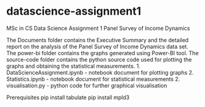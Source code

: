 # datascience-assignment1
MSc in CS Data Science Assignment 1
Panel Survey of Income Dynamics

The Documents folder contains the Executive Summary and the detailed report on the analysis of the Panel Survey of Income Dynamics data set.
The power-bi folder contains the graphs generated using Power-BI tool.
The source-code folder contains the python source code used for plotting the graphs and obtaining the statistical measurements.
    1. DataScienceAssignment.ipynb - notebook document for plotting graphs
    2. Statistics.ipynb - notebook document for statistical measurements
    2. visualisation.py - python code  for further graphical visualisation

Prerequisites
pip install tabulate
pip install mpld3